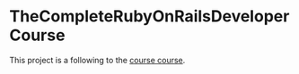 # TheCompleteRubyOnRailsDeveloperCourse
This project is a following to the [course course](https://www.udemy.com/course/the-complete-ruby-on-rails-developer-course/).
